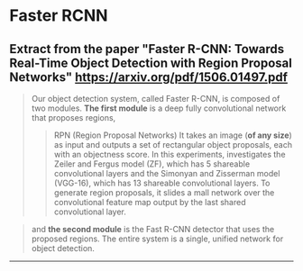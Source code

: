 # Faster RCNN

Extract from the paper "Faster R-CNN: Towards Real-Time Object Detection with Region Proposal Networks"
<https://arxiv.org/pdf/1506.01497.pdf>
---
> Our object detection system, called Faster R-CNN, is composed of two modules. 
> **The first module** is a deep fully convolutional network that proposes regions, 
>> RPN (Region Proposal Networks)
>> It takes an image (**of any size**) as input and outputs a set of rectangular object proposals, each with an objectness score. In this experiments, investigates the Zeiler and Fergus model (ZF), which has 5 shareable convolutional layers and the Simonyan and Zisserman model (VGG-16), which has 13 shareable convolutional layers. To generate region proposals, it slides a mall network over the convolutional feature map output by the last shared convolutional layer.  

> and **the second module** is the Fast R-CNN detector that uses the proposed regions.
> The entire system is a single, unified network for object detection.

---
